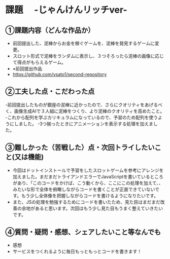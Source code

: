 # 課題　 -じゃんけんリッチver-

## ①課題内容（どんな作品か）
- 前回提出した、泥棒からお金を稼ぐゲームを、泥棒を発見するゲームに変更。
- スロット形式で泥棒をランダムに表示し、３つそろったら泥棒の画像に応じて得点がもらえるゲーム。
- ▪️前回提出作品
- https://github.com/ysato1/second-repository


## ②工夫した点・こだわった点
-前回提出したものが銀座の泥棒に近かったので、さらにクオリティをあげるべく、画像生成AIで３人組に泥棒をつくり、より泥棒のクオリティを高めたこと。
-これから配列を学ぶカリキュラムになっているので、予習のため配列を使うようにしました。
-3つ揃ったときにアニメーションを表示する処理を加えました。

## ③難しかった（苦戦した）点・次回トライしたいこと(又は機能)
- 今回はドットインストールで予習をしたスロットゲームを参考にアレンジを加えました。まだまだトライアンドエラーでJavaScriptを書いているところがあり、「このコードをかけば、こう動くから、ここにこの処理を加えて、、みたいな形で全体を俯瞰しながらコードを書くことが正直できていないです。もう少し全体像を把握しながらコードを書けるようになりたいです。
- また、JSの処理を勉強するためにコードを書いたため、見た目はまだまだ改善の余地があると思います。次回はもう少し見た目もうまく整えていきたいです。

## ④質問・疑問・感想、シェアしたいこと等なんでも
- 感想
- サービスをつくれるように毎日もっともっとコードを書きます！
